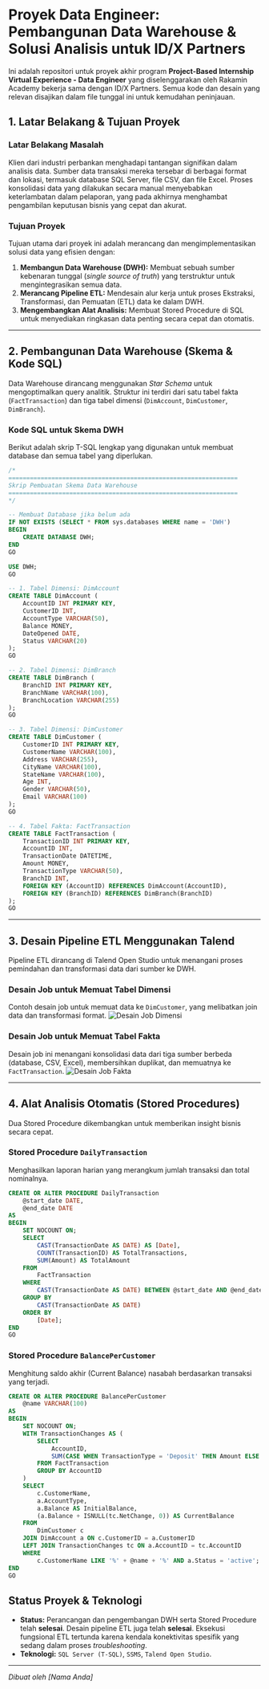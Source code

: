 # Proyek Data Engineer: Pembangunan Data Warehouse & Solusi Analisis untuk ID/X Partners

Ini adalah repositori untuk proyek akhir program **Project-Based Internship Virtual Experience - Data Engineer** yang diselenggarakan oleh Rakamin Academy bekerja sama dengan ID/X Partners. Semua kode dan desain yang relevan disajikan dalam file tunggal ini untuk kemudahan peninjauan.

## 1. Latar Belakang & Tujuan Proyek

### Latar Belakang Masalah
Klien dari industri perbankan menghadapi tantangan signifikan dalam analisis data. Sumber data transaksi mereka tersebar di berbagai format dan lokasi, termasuk database SQL Server, file CSV, dan file Excel. Proses konsolidasi data yang dilakukan secara manual menyebabkan keterlambatan dalam pelaporan, yang pada akhirnya menghambat pengambilan keputusan bisnis yang cepat dan akurat.

### Tujuan Proyek
Tujuan utama dari proyek ini adalah merancang dan mengimplementasikan solusi data yang efisien dengan:
1.  **Membangun Data Warehouse (DWH):** Membuat sebuah sumber kebenaran tunggal (*single source of truth*) yang terstruktur untuk mengintegrasikan semua data.
2.  **Merancang Pipeline ETL:** Mendesain alur kerja untuk proses Ekstraksi, Transformasi, dan Pemuatan (ETL) data ke dalam DWH.
3.  **Mengembangkan Alat Analisis:** Membuat Stored Procedure di SQL untuk menyediakan ringkasan data penting secara cepat dan otomatis.

---

## 2. Pembangunan Data Warehouse (Skema & Kode SQL)

Data Warehouse dirancang menggunakan *Star Schema* untuk mengoptimalkan query analitik. Struktur ini terdiri dari satu tabel fakta (`FactTransaction`) dan tiga tabel dimensi (`DimAccount`, `DimCustomer`, `DimBranch`).

### Kode SQL untuk Skema DWH
Berikut adalah skrip T-SQL lengkap yang digunakan untuk membuat database dan semua tabel yang diperlukan.

```sql
/*
================================================================
Skrip Pembuatan Skema Data Warehouse
================================================================
*/

-- Membuat Database jika belum ada
IF NOT EXISTS (SELECT * FROM sys.databases WHERE name = 'DWH')
BEGIN
    CREATE DATABASE DWH;
END
GO

USE DWH;
GO

-- 1. Tabel Dimensi: DimAccount
CREATE TABLE DimAccount (
    AccountID INT PRIMARY KEY,
    CustomerID INT,
    AccountType VARCHAR(50),
    Balance MONEY,
    DateOpened DATE,
    Status VARCHAR(20)
);
GO

-- 2. Tabel Dimensi: DimBranch
CREATE TABLE DimBranch (
    BranchID INT PRIMARY KEY,
    BranchName VARCHAR(100),
    BranchLocation VARCHAR(255)
);
GO

-- 3. Tabel Dimensi: DimCustomer
CREATE TABLE DimCustomer (
    CustomerID INT PRIMARY KEY,
    CustomerName VARCHAR(100),
    Address VARCHAR(255),
    CityName VARCHAR(100),
    StateName VARCHAR(100),
    Age INT,
    Gender VARCHAR(50),
    Email VARCHAR(100)
);
GO

-- 4. Tabel Fakta: FactTransaction
CREATE TABLE FactTransaction (
    TransactionID INT PRIMARY KEY,
    AccountID INT,
    TransactionDate DATETIME,
    Amount MONEY,
    TransactionType VARCHAR(50),
    BranchID INT,
    FOREIGN KEY (AccountID) REFERENCES DimAccount(AccountID),
    FOREIGN KEY (BranchID) REFERENCES DimBranch(BranchID)
);
GO
```

---

## 3. Desain Pipeline ETL Menggunakan Talend

Pipeline ETL dirancang di Talend Open Studio untuk menangani proses pemindahan dan transformasi data dari sumber ke DWH.

### Desain Job untuk Memuat Tabel Dimensi
Contoh desain job untuk memuat data ke `DimCustomer`, yang melibatkan join data dan transformasi format.
![Desain Job Dimensi](https://github.com/[NAMA_USER_ANDA]/[NAMA_REPO_ANDA]/blob/main/assets/Desain_Job_Load_DimCustomer.png)

### Desain Job untuk Memuat Tabel Fakta
Desain job ini menangani konsolidasi data dari tiga sumber berbeda (database, CSV, Excel), membersihkan duplikat, dan memuatnya ke `FactTransaction`.
![Desain Job Fakta](https://github.com/[NAMA_USER_ANDA]/[NAMA_REPO_ANDA]/blob/main/assets/Desain_Job_Load_FactTransaction.png)

---

## 4. Alat Analisis Otomatis (Stored Procedures)

Dua Stored Procedure dikembangkan untuk memberikan insight bisnis secara cepat.

### Stored Procedure `DailyTransaction`
Menghasilkan laporan harian yang merangkum jumlah transaksi dan total nominalnya.

```sql
CREATE OR ALTER PROCEDURE DailyTransaction
    @start_date DATE,
    @end_date DATE
AS
BEGIN
    SET NOCOUNT ON;
    SELECT
        CAST(TransactionDate AS DATE) AS [Date],
        COUNT(TransactionID) AS TotalTransactions,
        SUM(Amount) AS TotalAmount
    FROM
        FactTransaction
    WHERE
        CAST(TransactionDate AS DATE) BETWEEN @start_date AND @end_date
    GROUP BY
        CAST(TransactionDate AS DATE)
    ORDER BY
        [Date];
END
GO
```

### Stored Procedure `BalancePerCustomer`
Menghitung saldo akhir (Current Balance) nasabah berdasarkan transaksi yang terjadi.

```sql
CREATE OR ALTER PROCEDURE BalancePerCustomer
    @name VARCHAR(100)
AS
BEGIN
    SET NOCOUNT ON;
    WITH TransactionChanges AS (
        SELECT
            AccountID,
            SUM(CASE WHEN TransactionType = 'Deposit' THEN Amount ELSE -Amount END) AS NetChange
        FROM FactTransaction
        GROUP BY AccountID
    )
    SELECT
        c.CustomerName,
        a.AccountType,
        a.Balance AS InitialBalance,
        (a.Balance + ISNULL(tc.NetChange, 0)) AS CurrentBalance
    FROM
        DimCustomer c
    JOIN DimAccount a ON c.CustomerID = a.CustomerID
    LEFT JOIN TransactionChanges tc ON a.AccountID = tc.AccountID
    WHERE
        c.CustomerName LIKE '%' + @name + '%' AND a.Status = 'active';
END
GO
```

## Status Proyek & Teknologi

*   **Status:** Perancangan dan pengembangan DWH serta Stored Procedure telah **selesai**. Desain pipeline ETL juga telah **selesai**. Eksekusi fungsional ETL tertunda karena kendala konektivitas spesifik yang sedang dalam proses *troubleshooting*.
*   **Teknologi:** `SQL Server (T-SQL)`, `SSMS`, `Talend Open Studio`.

---
*Dibuat oleh [Nama Anda]*
